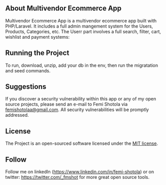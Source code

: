 ## About Multivendor Ecommerce App
Multivendor Ecommerce App is a multivendor ecommerce app built with PHP/Laravel. It includes a full admin mangement system for the Users, Products, Categories, etc. The Userr part involves a full search, filter, cart, wishlist and payment systems:

## Running the Project
 To run, download, unzip, add your db in the env, then run the migratation and seed commands.
 
## Suggestions

If you discover a security vulnerability within this app or any of my open source projects, please send an e-mail to Femi Shotola via [femishotolaa@gmail.com](mailto:femishotolaa@gmail.com). All security vulnerabilities will be promptly addressed.

## License

The Project is an open-sourced software licensed under the [MIT license](https://opensource.org/licenses/MIT).

## Follow

Follow me on linkedIn (https://www.linkedin.com/in/femi-shotola) or on twitter: https://twitter.com/_fmshot for more great open source tools.
